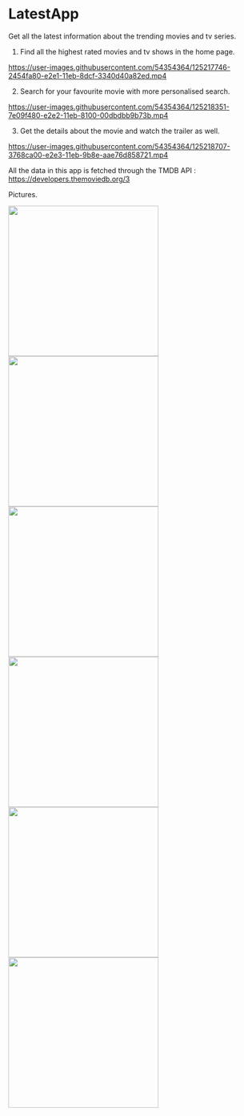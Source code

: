 # LatestApp
Get all the latest information about the trending movies and tv series.  


1. Find all the highest rated movies and tv shows in the home page.


https://user-images.githubusercontent.com/54354364/125217746-2454fa80-e2e1-11eb-8dcf-3340d40a82ed.mp4


2. Search for your favourite movie with more personalised search.


https://user-images.githubusercontent.com/54354364/125218351-7e09f480-e2e2-11eb-8100-00dbdbb9b73b.mp4





3. Get the details about the movie and watch the trailer as well.


https://user-images.githubusercontent.com/54354364/125218707-3768ca00-e2e3-11eb-9b8e-aae76d858721.mp4





All the data in this app is fetched through the TMDB API : https://developers.themoviedb.org/3


Pictures.

<img src="https://user-images.githubusercontent.com/54354364/125390295-5ab67680-e3c2-11eb-9e6e-3335c4724939.png" width="300">


<img src="https://user-images.githubusercontent.com/54354364/125390315-64d87500-e3c2-11eb-8080-f5a5c3a9ceef.png" width="300">


<img src="https://user-images.githubusercontent.com/54354364/125390326-6bff8300-e3c2-11eb-95f4-ea9b9ae93444.png" width="300">


<img src="https://user-images.githubusercontent.com/54354364/125390356-79b50880-e3c2-11eb-8267-54573f39f112.png" width="300">


<img src="https://user-images.githubusercontent.com/54354364/125390403-8fc2c900-e3c2-11eb-8baa-c3176504fed5.png" width="300">


<img src="https://user-images.githubusercontent.com/54354364/125390408-92bdb980-e3c2-11eb-9e7d-68ab39084a2f.png" width="300">


